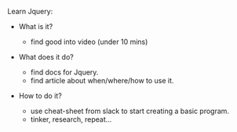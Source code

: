 Learn Jquery:

- What is it?
  - find good into video (under 10 mins)

- What does it do?
  - find docs for Jquery.
  - find article about when/where/how to use it.

- How to do it?
  - use cheat-sheet from slack to start creating a basic program.
  - tinker, research, repeat...
